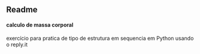 ## Readme

#### calculo de massa corporal

exercício para pratica de tipo de estrutura em sequencia em Python usando o reply.it

